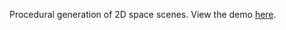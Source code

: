 Procedural generation of 2D space scenes. View the demo [here](https://dekefake.github.io/space-2d).
